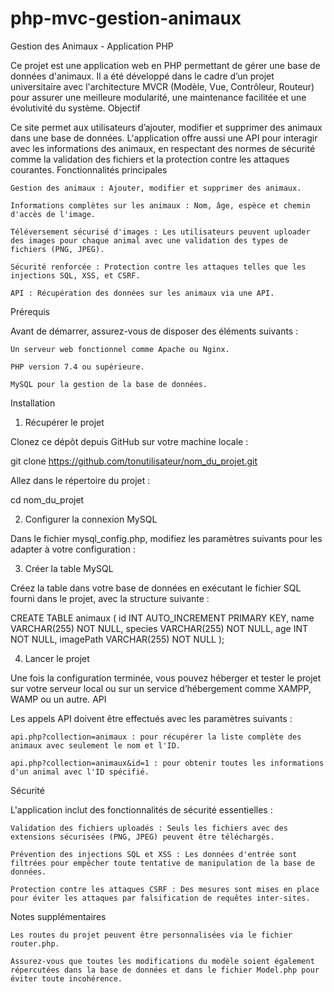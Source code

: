 # php-mvc-gestion-animaux
Gestion des Animaux - Application PHP

Ce projet est une application web en PHP permettant de gérer une base de données d'animaux. Il a été développé dans le cadre d’un projet universitaire avec l'architecture MVCR (Modèle, Vue, Contrôleur, Routeur) pour assurer une meilleure modularité, une maintenance facilitée et une évolutivité du système.
Objectif

Ce site permet aux utilisateurs d’ajouter, modifier et supprimer des animaux dans une base de données. L'application offre aussi une API pour interagir avec les informations des animaux, en respectant des normes de sécurité comme la validation des fichiers et la protection contre les attaques courantes.
Fonctionnalités principales

    Gestion des animaux : Ajouter, modifier et supprimer des animaux.

    Informations complètes sur les animaux : Nom, âge, espèce et chemin d'accès de l'image.

    Téléversement sécurisé d'images : Les utilisateurs peuvent uploader des images pour chaque animal avec une validation des types de fichiers (PNG, JPEG).

    Sécurité renforcée : Protection contre les attaques telles que les injections SQL, XSS, et CSRF.

    API : Récupération des données sur les animaux via une API.

Prérequis

Avant de démarrer, assurez-vous de disposer des éléments suivants :

    Un serveur web fonctionnel comme Apache ou Nginx.

    PHP version 7.4 ou supérieure.

    MySQL pour la gestion de la base de données.

Installation
1. Récupérer le projet

Clonez ce dépôt depuis GitHub sur votre machine locale :

git clone https://github.com/tonutilisateur/nom_du_projet.git

Allez dans le répertoire du projet :

cd nom_du_projet

2. Configurer la connexion MySQL

Dans le fichier mysql_config.php, modifiez les paramètres suivants pour les adapter à votre configuration :

<?php
define('MYSQL_HOST', 'mysql:host=votre_hote_mysql;'); 
define('MYSQL_PORT', 'port=votre_port;'); 
define('MYSQL_DB', 'dbname=votre_db'); 
define('MYSQL_USER', 'votre_utilisateur');  
define('MYSQL_PASSWORD', 'votre_motdepasse'); 
?>

3. Créer la table MySQL

Créez la table dans votre base de données en exécutant le fichier SQL fourni dans le projet, avec la structure suivante :

CREATE TABLE animaux (
    id INT AUTO_INCREMENT PRIMARY KEY,
    name VARCHAR(255) NOT NULL,
    species VARCHAR(255) NOT NULL,
    age INT NOT NULL,
    imagePath VARCHAR(255) NOT NULL
);

4. Lancer le projet

Une fois la configuration terminée, vous pouvez héberger et tester le projet sur votre serveur local ou sur un service d’hébergement comme XAMPP, WAMP ou un autre.
API

Les appels API doivent être effectués avec les paramètres suivants :

    api.php?collection=animaux : pour récupérer la liste complète des animaux avec seulement le nom et l'ID.

    api.php?collection=animaux&id=1 : pour obtenir toutes les informations d'un animal avec l'ID spécifié.

Sécurité

L'application inclut des fonctionnalités de sécurité essentielles :

    Validation des fichiers uploadés : Seuls les fichiers avec des extensions sécurisées (PNG, JPEG) peuvent être téléchargés.

    Prévention des injections SQL et XSS : Les données d'entrée sont filtrées pour empêcher toute tentative de manipulation de la base de données.

    Protection contre les attaques CSRF : Des mesures sont mises en place pour éviter les attaques par falsification de requêtes inter-sites.

Notes supplémentaires

    Les routes du projet peuvent être personnalisées via le fichier router.php.

    Assurez-vous que toutes les modifications du modèle soient également répercutées dans la base de données et dans le fichier Model.php pour éviter toute incohérence.
